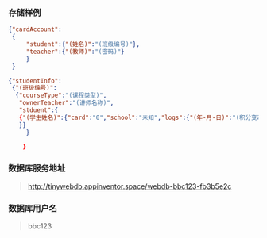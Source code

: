 ### 存储样例

```json
{"cardAccount":
 {
     "student":{"(姓名)":"(班级编号)"},
     "teacher":{"(教师)":"(密码)"}
     }
 }

{"studentInfo":
 {"(班级编号)":
  {"courseType":"(课程类型)",
   "ownerTeacher":"(讲师名称)",
   "stduent":{
   {"(学生姓名)":{"card":"0","school":"未知","logs":{"(年-月-日)":"(积分变动原因)"}}}
   }}
     }

    }
```



### 数据库服务地址

> http://tinywebdb.appinventor.space/webdb-bbc123-fb3b5e2c



### 数据库用户名

> bbc123

